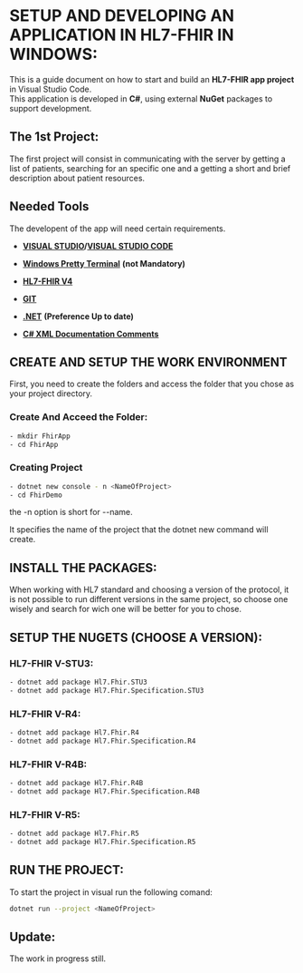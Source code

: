 # SETUP AND DEVELOPING AN APPLICATION IN HL7-FHIR IN WINDOWS:
This is a guide document on how to start and build an **HL7-FHIR app project** in Visual Studio Code.  
This application is developed in **C#**, using external **NuGet** packages to support development.


## The 1st Project:
The first project will consist in communicating with the server by getting a list of patients, searching for an specific one and a getting a short and brief description about patient resources.

## Needed Tools
The developent of the app will need certain requirements. 

- [**VISUAL STUDIO**](https://visualstudio.microsoft.com/)**/**[**VISUAL STUDIO CODE**](https://visualstudio.microsoft.com/)

- [**Windows Pretty Terminal**](https://www.hanselman.com/blog/how-to-make-a-pretty-prompt-in-windows-terminal-with-powerline-nerd-fonts-cascadia-code-wsl-and-ohmyposh) **(not Mandatory)**

- [**HL7-FHIR V4**](https://www.nuget.org/packages/Hl7.Fhir.R4/)

- [**GIT**](https://git-scm.com/)

- [**.NET**](https://dotnet.microsoft.com/download/dotnet-core) **(Preference Up to date)**

- [**C# XML Documentation Comments**](https://marketplace.visualstudio.com/items?itemName=k--kato.docomment)

##  CREATE AND SETUP THE WORK ENVIRONMENT

First, you need to create the folders and access the folder that you chose as your project directory.

### Create And Acceed the Folder:
````bash
- mkdir FhirApp
- cd FhirApp
 ````
### Creating Project
````bash
- dotnet new console - n <NameOfProject>
- cd FhirDemo   
 ````

the -n option is short for --name.

It specifies the name of the project that the dotnet new command will create.

## INSTALL THE PACKAGES:
When working with HL7 standard and choosing a version of the protocol, it is not possible to run different versions in the same project, so choose one wisely and search for wich one will be better for you to chose.

## SETUP THE NUGETS (CHOOSE A VERSION):

### HL7-FHIR V-STU3:
```bash
- dotnet add package Hl7.Fhir.STU3 
- dotnet add package Hl7.Fhir.Specification.STU3
```
### HL7-FHIR V-R4:
```bash
- dotnet add package Hl7.Fhir.R4
- dotnet add package Hl7.Fhir.Specification.R4
```
### HL7-FHIR V-R4B:
```bash
- dotnet add package Hl7.Fhir.R4B
- dotnet add package Hl7.Fhir.Specification.R4B
```
### HL7-FHIR V-R5:
```bash
- dotnet add package Hl7.Fhir.R5 
- dotnet add package Hl7.Fhir.Specification.R5
```
## RUN THE PROJECT:
To start the project in visual run the following comand:

```bash
dotnet run --project <NameOfProject>
```
## Update:
The work in progress still.
